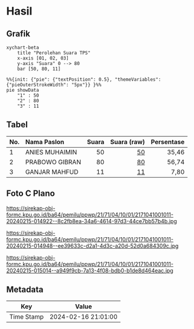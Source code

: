 # Hasil

## Grafik

```mermaid
xychart-beta
    title "Perolehan Suara TPS"
    x-axis [01, 02, 03]
    y-axis "Suara" 0 --> 80
    bar [50, 80, 11]
```

```mermaid
%%{init: {"pie": {"textPosition": 0.5}, "themeVariables": {"pieOuterStrokeWidth": "5px"}} }%%
pie showData
    "1" : 50
    "2" : 80
    "3" : 11
```

## Tabel

| No. | Nama Paslon    | Suara | Suara (raw) | Persentase |
|:--- |:-------------- | -----:| -----------:| ----------:|
| 1   | ANIES MUHAIMIN | 50    | [50][p-1]   | 35,46      |
| 2   | PRABOWO GIBRAN | 80    | [80][p-2]   | 56,74      |
| 3   | GANJAR MAHFUD  | 11    | [11][p-3]   | 7,80       |


[p-1]: https://github.com/gigit-pemilu/pemilu-2024-21-kepulauan-riau/blob/main/pilpres/hitung-suara/sub/21-kepulauan-riau/sub/71-kota-batam/sub/04-nongsa/sub/1001-sambau/sub/011-tps/sub/paslon-1.txt
[p-2]: https://github.com/gigit-pemilu/pemilu-2024-21-kepulauan-riau/blob/main/pilpres/hitung-suara/sub/21-kepulauan-riau/sub/71-kota-batam/sub/04-nongsa/sub/1001-sambau/sub/011-tps/sub/paslon-2.txt
[p-3]: https://github.com/gigit-pemilu/pemilu-2024-21-kepulauan-riau/blob/main/pilpres/hitung-suara/sub/21-kepulauan-riau/sub/71-kota-batam/sub/04-nongsa/sub/1001-sambau/sub/011-tps/sub/paslon-3.txt

## Foto C Plano

https://sirekap-obj-formc.kpu.go.id/ba64/pemilu/ppwp/21/71/04/10/01/2171041001011-20240215-014922--8c2fb8ea-34a6-4614-97d3-44ce7bb57b4b.jpg

https://sirekap-obj-formc.kpu.go.id/ba64/pemilu/ppwp/21/71/04/10/01/2171041001011-20240215-014948--ee39633c-d2a1-4d3c-a20d-52d0a684309c.jpg

https://sirekap-obj-formc.kpu.go.id/ba64/pemilu/ppwp/21/71/04/10/01/2171041001011-20240215-015014--a949f9cb-7a13-4f08-bdb0-b1de8d464eac.jpg


## Metadata

| Key        | Value               |
| ---------- | ------------------- |
| Time Stamp | 2024-02-16 21:01:00 |



